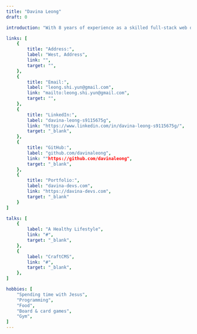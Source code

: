```yaml
---
title: "Davina Leong"
draft: 0

introduction: "With 8 years of experience as a skilled full-stack web developer, I am actively seeking a challenging position that can fully leverage my expertise in Laravel, React, and REST API development. My unrelenting passion for learning and my self-driven attitude make me a true asset to any team. I am eager to make a meaningful contribution to a forward-thinking and innovative organization."

links: [
    {
        title: "Address:",
        label: "West, Address",
        link: "",
        target: "",
    },
    {
        title: "Email:",
        label: "leong.shi.yun@gmail.com",
        link: "mailto:leong.shi.yun@gmail.com",
        target: "",
    },
    {
        title: "LinkedIn:",
        label: "davina-leong-s9115675g",
        link: "https://www.linkedin.com/in/davina-leong-s9115675g/",
        target: "_blank",
    },
    {
        title: "GitHub:",
        label: "github.com/davinaleong",
        link: ""https://github.com/davinaleong",
        target: "_blank",
    },
    {
        title: "Portfolio:",
        label: "davina-devs.com",
        link: "https://davina-devs.com",
        target: "_blank"
    }
]

talks: [
    {
        label: "A Healthy Lifestyle",
        link: "#",
        target: "_blank",
    },
    {
        label: "CraftCMS",
        link: "#",
        target: "_blank",
    },
]

hobbies: [
    "Spending time with Jesus",
    "Programming",
    "Food",
    "Board & card games",
    "Gym",
]
---
```

